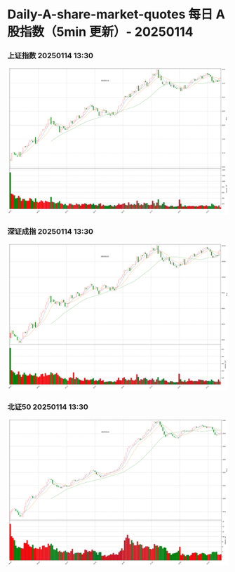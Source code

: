 
# Daily-A-share-market-quotes 每日 A 股指数（5min 更新）- 20250114

### 上证指数 20250114 13:30
![](./fig/2025/1/20250114-sh000001.png)

### 深证成指 20250114 13:30
![](./fig/2025/1/20250114-sz399001.png)

### 北证50 20250114 13:30
![](./fig/2025/1/20250114-bj899050.png)
